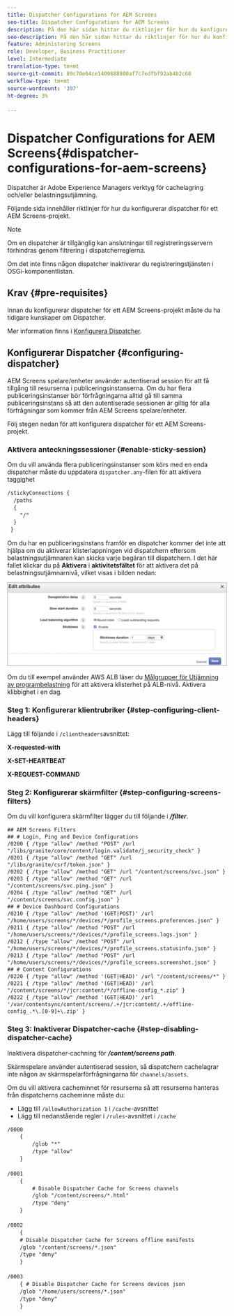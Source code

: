 ```yaml
---
title: Dispatcher Configurations for AEM Screens
seo-title: Dispatcher Configurations for AEM Screens
description: På den här sidan hittar du riktlinjer för hur du konfigurerar dispatcher för ett AEM Screens-projekt.
seo-description: På den här sidan hittar du riktlinjer för hur du konfigurerar dispatcher för ett AEM Screens-projekt.
feature: Administering Screens
role: Developer, Business Practitioner
level: Intermediate
translation-type: tm+mt
source-git-commit: 89c70e64ce1409888800af7c7edfbf92ab4b2c68
workflow-type: tm+mt
source-wordcount: '397'
ht-degree: 3%

---
```



# Dispatcher Configurations for AEM Screens{#dispatcher-configurations-for-aem-screens}

Dispatcher är Adobe Experience Managers verktyg för cachelagring och/eller belastningsutjämning.

Följande sida innehåller riktlinjer för hur du konfigurerar dispatcher för ett AEM Screens-projekt.

>[!NOTE]
>
>Om en dispatcher är tillgänglig kan anslutningar till registreringsservern förhindras genom filtrering i dispatcherreglerna.
>
>Om det inte finns någon dispatcher inaktiverar du registreringstjänsten i OSGi-komponentlistan.

## Krav {#pre-requisites}

Innan du konfigurerar dispatcher för ett AEM Screens-projekt måste du ha tidigare kunskaper om Dispatcher.

Mer information finns i [Konfigurera Dispatcher](https://docs.adobe.com/content/help/en/experience-manager-dispatcher/using/configuring/dispatcher-configuration.html).

## Konfigurerar Dispatcher {#configuring-dispatcher}

AEM Screens spelare/enheter använder autentiserad session för att få tillgång till resurserna i publiceringsinstanserna. Om du har flera publiceringsinstanser bör förfrågningarna alltid gå till samma publiceringsinstans så att den autentiserade sessionen är giltig för alla förfrågningar som kommer från AEM Screens spelare/enheter.

Följ stegen nedan för att konfigurera dispatcher för ett AEM Screens-projekt.

### Aktivera anteckningssessioner {#enable-sticky-session}

Om du vill använda flera publiceringsinstanser som körs med en enda dispatcher måste du uppdatera `dispatcher.any`-filen för att aktivera taggighet

```xml
/stickyConnections {
  /paths
  {
    "/"
  }
 }
```

Om du har en publiceringsinstans framför en dispatcher kommer det inte att hjälpa om du aktiverar klisterlappningen vid dispatchern eftersom belastningsutjämnaren kan skicka varje begäran till dispatchern. I det här fallet klickar du på **Aktivera** i **aktivitetsfältet** för att aktivera det på belastningsutjämnarnivå, vilket visas i bilden nedan:

![bild](/help/user-guide/assets/dispatcher/dispatcher-enable.png)

Om du till exempel använder AWS ALB läser du [Målgrupper för Utjämning av programbelastning](https://docs.aws.amazon.com/elasticloadbalancing/latest/application/load-balancer-target-groups.html) för att aktivera klisterhet på ALB-nivå. Aktivera klibbighet i en dag.

### Steg 1: Konfigurerar klientrubriker {#step-configuring-client-headers}

Lägg till följande i `/clientheaders`avsnittet:

**X-requested-with**

**X-SET-HEARTBEAT**

**X-REQUEST-COMMAND**

### Steg 2: Konfigurerar skärmfilter {#step-configuring-screens-filters}

Om du vill konfigurera skärmfilter lägger du till följande i ***/filter***.

```
## AEM Screens Filters
## # Login, Ping and Device Configurations
/0200 { /type "allow" /method "POST" /url "/libs/granite/core/content/login.validate/j_security_check" }
/0201 { /type "allow" /method "GET" /url "/libs/granite/csrf/token.json" }
/0202 { /type "allow" /method "GET" /url "/content/screens/svc.json" }
/0203 { /type "allow" /method "GET" /url "/content/screens/svc.ping.json" }
/0204 { /type "allow" /method "GET" /url "/content/screens/svc.config.json" }
## # Device Dashboard Configurations
/0210 { /type "allow" /method '(GET|POST)' /url "/home/users/screens/*/devices/*/profile_screens.preferences.json" }
/0211 { /type "allow" /method "POST" /url "/home/users/screens/*/devices/*/profile_screens.logs.json" }
/0212 { /type "allow" /method "POST" /url "/home/users/screens/*/devices/*/profile_screens.statusinfo.json" }
/0213 { /type "allow" /method "POST" /url "/home/users/screens/*/devices/*/profile_screens.screenshot.json" }
## # Content Configurations
/0220 { /type "allow" /method '(GET|HEAD)' /url "/content/screens/*" }
/0221 { /type "allow" /method '(GET|HEAD)' /url "/content/screens/*/jcr:content/*/offline-config_*.zip" }
/0222 { /type "allow" /method '(GET|HEAD)' /url '/var/contentsync/content/screens/.+/jcr:content/.+/offline-config_.*\.[0-9]+\.zip' }
```

### Steg 3: Inaktiverar Dispatcher-cache {#step-disabling-dispatcher-cache}

Inaktivera dispatcher-cachning för ***/content/screens path***.

Skärmspelare använder autentiserad session, så dispatchern cachelagrar inte någon av skärmspelarförfrågningarna för `channels/assets`.

Om du vill aktivera cacheminnet för resurserna så att resurserna hanteras från dispatcherns cacheminne måste du:

* Lägg till `/allowAuthorization 1` i `/cache`-avsnittet
* Lägg till nedanstående regler i `/rules`-avsnittet i `/cache`

```xml
/0000
    {
        /glob "*"
        /type "allow"
    }   

/0001
    {
        # Disable Dispatcher Cache for Screens channels
        /glob "/content/screens/*.html"
        /type "deny" 
    }

/0002
    {
    # Disable Dispatcher Cache for Screens offline manifests
    /glob "/content/screens/*.json"
    /type "deny"
    }

/0003
    { # Disable Dispatcher Cache for Screens devices json 
    /glob "/home/users/screens/*.json"
    /type "deny"
    }
```
